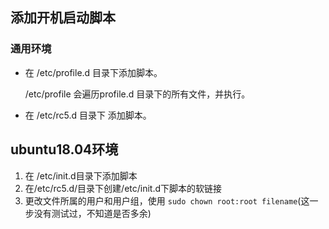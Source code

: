 ## 添加开机启动脚本

### 通用环境

* 在 /etc/profile.d 目录下添加脚本。

   /etc/profile 会遍历profile.d 目录下的所有文件，并执行。

*  在 /etc/rc5.d 目录下 添加脚本。

## ubuntu18.04环境

1. 在 /etc/init.d目录下添加脚本
2. 在/etc/rc5.d/目录下创建/etc/init.d下脚本的软链接
3. 更改文件所属的用户和用户组，使用 `sudo chown root:root filename`(这一步没有测试过，不知道是否多余)